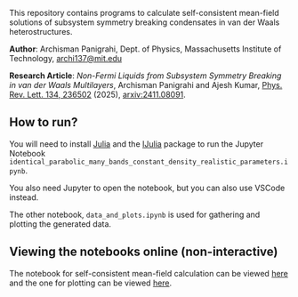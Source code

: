 This repository contains programs to calculate self-consistent mean-field solutions of subsystem symmetry breaking condensates in van der Waals heterostructures.

**Author**: Archisman Panigrahi, Dept. of Physics, Massachusetts Institute of Technology, archi137@mit.edu

**Research Article**: *Non-Fermi Liquids from Subsystem Symmetry Breaking in van der Waals Multilayers*, Archisman Panigrahi and Ajesh Kumar, [Phys. Rev. Lett. 134, 236502](https://doi.org/10.1103/v6r7-4ph9) (2025), [arxiv:2411.08091](https://arxiv.org/pdf/2411.08091).


How to run?
---

You will need to install [Julia](https://julialang.org/) and the [IJulia](https://juliapackages.com/p/ijulia) package to run the Jupyter Notebook `identical_parabolic_many_bands_constant_density_realistic_parameters.ipynb`.

You also need Jupyter to open the notebook, but you can also use VSCode instead.

The other notebook, `data_and_plots.ipynb` is used for gathering and plotting the generated data.

Viewing the notebooks online (non-interactive)
---

The notebook for self-consistent mean-field calculation can be viewed [here](https://nbviewer.org/github/archisman-panigrahi/Subsystem-symmetry-breaking-NFL-codes/blob/main/identical_parabolic_many_bands_constant_density_realistic_parameters.ipynb) and the one for plotting can be viewed [here](https://nbviewer.org/github/archisman-panigrahi/Subsystem-symmetry-breaking-NFL-codes/blob/main/data_and_plots.ipynb).


